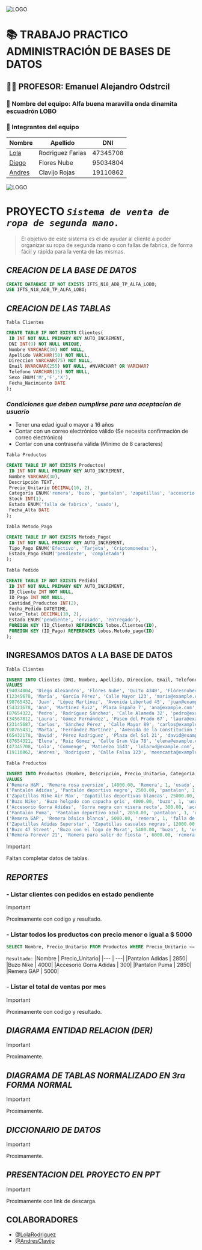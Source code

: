 ![LOGO](https://camo.githubusercontent.com/4bae38c4dc3efff87a8f5536332e1e072ff69b45d43e3d13f1014d386b325b8c/68747470733a2f2f6c68352e676f6f676c6575736572636f6e74656e742e636f6d2f7a576845374164454e35366c3379536b737277375a66562d67496b324367717149373732365f4c4d71516b414155433957567762716473387355437a7443316b482d304f6d357537797a4d6953445644544d536a77746b3d773136333833 "LOGO")

# 📚 TRABAJO PRACTICO ADMINISTRACIÓN DE BASES DE DATOS

## 👨‍🏫 PROFESOR: **Emanuel Alejandro Odstrcil**

### 🧑 Nombre del equipo: **Alfa buena maravilla onda dinamita escuadrón LOBO**

### 🚀 Integrantes del equipo

| Nombre                                                        | Apellido                                                            | DNI      |
| ------------------------------------------------------------- | ------------------------------------------------------------------- | -------- |
| [Lola](https://www.linkedin.com/in/lolarod/ "Linkedin")       | Rodriguez Farias | 47345708 |
| [Diego](https://www.linkedin.com/in/floresdiegoa/ "Linkedin") | Flores Nube | 95034804 |
| [Andres](https://www.linkedin.com/in/andywclav/ "Linkedin")   | Clavijo Rojas | 19110862 |

![LOGO](https://encrypted-tbn0.gstatic.com/images?q=tbn:ANd9GcT5CbKJff6vOkNO7ZYgy9W8c6zTeXBT_qvQmw&s "EQUIPAZO")

# PROYECTO **_`Sistema de venta de ropa de segunda mano.`_**

<!-- TODO: REVER ESTO  -->

> El objetivo de este sistema es el de ayudar al cliente a poder organizar su ropa de segunda mano o con fallas de fabrica, de forma fácil y rápida para la venta de las mismas.

## **_CREACION DE LA BASE DE DATOS_**

```sql
CREATE DATABASE IF NOT EXISTS IFTS_N18_ADB_TP_ALFA_LOBO;
USE IFTS_N18_ADB_TP_ALFA_LOBO;
```

## **_CREACION DE LAS TABLAS_**

`Tabla Clientes`

```sql
CREATE TABLE IF NOT EXISTS Clientes(
 ID INT NOT NULL PRIMARY KEY AUTO_INCREMENT,
 DNI INT(9) NOT NULL UNIQUE,
 Nombre VARCHAR(30) NOT NULL,
 Apellido VARCHAR(50) NOT NULL,
 Direccion VARCHAR(75) NOT NULL,
 Email NVARCHAR(255) NOT NULL, #NVARCHAR? OR VARCHAR?
 Telefono VARCHAR(15) NOT NULL,
 Sexo ENUM('M','F','X'),
 Fecha_Nacimiento DATE
);
```

### **_Condiciones que deben cumplirse para una aceptacion de usuario_**

- Tener una edad igual o mayor a 16 años
- Contar con un correo electrónico válido (Se necesita confirmación de correo electrónico)
- Contar con una contraseña válida (Minimo de 8 caracteres)

`Tabla Productos`

```sql
CREATE TABLE IF NOT EXISTS Productos(
 ID INT NOT NULL PRIMARY KEY AUTO_INCREMENT,
 Nombre VARCHAR(30),
 Descripción TEXT,
 Precio_Unitario DECIMAL(10, 2),
 Categoría ENUM('remera', 'buzo', 'pantalon', 'zapatillas', 'accesorio'),
 Stock INT(1),
 Estado ENUM('falla de fabrica', 'usado'),
 Fecha_Alta DATE
);
```

`Tabla Metodo_Pago`

```sql
CREATE TABLE IF NOT EXISTS Metodo_Pago(
 ID INT NOT NULL PRIMARY KEY AUTO_INCREMENT,
 Tipo_Pago ENUM('Efectivo', 'Tarjeta', 'Criptomonedas'),
 Estado_Pago ENUM('pendiente', 'completado')
);
```

`Tabla Pedido` <!-- Tal vez detalle_pedido? -->

```sql
CREATE TABLE IF NOT EXISTS Pedido(
 ID INT NOT NULL PRIMARY KEY AUTO_INCREMENT,
 ID_Cliente INT NOT NULL,
 ID_Pago INT NOT NULL,
 Cantidad_Productos INT(2),
 Fecha_Pedido DATETIME,
 Valor_Total DECIMAL(10, 2),
 Estado ENUM('pendiente', 'enviado', 'entregado'),
 FOREIGN KEY (ID_Cliente) REFERENCES lobos.Clientes(ID),
 FOREIGN KEY (ID_Pago) REFERENCES lobos.Metodo_pago(ID)
);
```

## INGRESAMOS DATOS A LA BASE DE DATOS

`Tabla Clientes`

```sql
INSERT INTO Clientes (DNI, Nombre, Apellido, Direccion, Email, Telefono, Sexo, Fecha_Nacimiento
VALUES 
(94034804, 'Diego Alexandro', 'Flores Nube', 'Quito 4340', 'Floresnubediego@gmail.com', '11 5142-7181', 'M', '1990-05-15'),
(12345678, 'María', 'García Pérez', 'Calle Mayor 123', 'maria@example.com', '12 3456-7890', 'F', '1985-10-20'),
(98765432, 'Juan', 'López Martínez', 'Avenida Libertad 45', 'juan@example.com', '11 2345-6789', 'M', '1978-03-12'),
(54321678, 'Ana', 'Martínez Ruiz', 'Plaza España 7', 'ana@example.com', '11 8765-4321', 'F', '1992-07-28'),
(87654322, 'Pedro', 'Rodríguez Sánchez', 'Calle Alameda 32', 'pedro@example.com', '11 9876-5432', 'M', '1980-01-08'),
(34567812, 'Laura', 'Gómez Fernández', 'Paseo del Prado 67', 'laura@example.com', '12 3456-7890', 'F', '1989-12-03'),
(23145687, 'Carlos', 'Sánchez Pérez', 'Calle Mayor 89', 'carlos@example.com', '11 6543-2109', 'M', '1987-09-17'),
(98765431, 'Marta', 'Fernández Martínez', 'Avenida de la Constitución 54', 'marta@example.com', '11 7890-1234', 'F', '1983-06-25'),
(65432178, 'David', 'Pérez Rodríguez', 'Plaza del Sol 21', 'david@example.com', '11 4321-0987', 'M', '1975-11-30'),
(87654321, 'Elena', 'Ruiz Gómez', 'Calle Gran Vía 78', 'elena@example.com', '12 3456-7890', 'F', '1995-04-18'),
(47345708, 'Lola', 'Commenge', 'Matienzo 1643', 'lolarod@example.com', '11 6032-8221', 'X', '2006-06-14'),
(19110862, 'Andres', 'Rodriguez', 'Calle Falsa 123', 'meencanta@example.com', '11 2756-6586', 'F', '1900-06-30');
```

`Tabla Productos`

```sql
INSERT INTO Productos (Nombre, Descripción, Precio_Unitario, Categoría, Stock, Estado, Fecha_Alta)
VALUES
('Remera H&M', 'Remera rosa oversize', 14000.00, 'Remera', 1, 'usado', CURRENT_DATE),
('Pantalón Adidas', 'Pantalón deportivo negro', 2500.00, 'pantalon', 1, 'falla de fabrica', CURRENT_DATE),
('Zapatillas Nike Air Max', 'Zapatillas deportivas blancas', 25000.00, 'zapatillas', 1, 'usado', CURRENT_DATE),
('Buzo Nike', 'Buzo holgado con capucha gris', 4000.00, 'buzo', 1, 'usado', CURRENT_DATE),
('Accesorio Gorra Adidas', 'Gorra negra con visera recta', 300.00, 'accesorio', 1, 'falla de fabrica', CURRENT_DATE),
('Pantalón Puma', 'Pantalón deportivo azul', 2850.00, 'pantalon', 1, 'usado', CURRENT_DATE),
('Remera GAP', 'Remera básica blanca', 5000.00, 'remera', 1, 'falla de fabrica', CURRENT_DATE),
('Zapatillas Adidas Superstar', 'Zapatillas casuales negras', 12000.00, 'zapatillas', 1, 'usado', CURRENT_DATE),
('Buzo 47 Street', 'Buzo con el logo de Morat', 5400.00, 'buzo', 1, 'usado', CURRENT_DATE),
('Remera Forever 21', 'Remera para salir de fiesta ', 6000.00, 'remera', 1, 'falla de fabrica', CURRENT_DATE);

```

> [!IMPORTANT]
> Faltan completar datos de tablas.

## **_REPORTES_**

### - Listar clientes con pedidos en estado pendiente

> [!IMPORTANT]
> Proximamente con codigo y resultado.

### - Listar todos los productos con precio menor o igual a $ 5000

```sql
SELECT Nombre, Precio_Unitario FROM Productos WHERE Precio_Unitario <= 5000;
```

`Resultado:`
|Nombre | Precio_Unitario|
|--- | ---|
|Pantalon Adidas | 2850|
|Buzo Nike | 4000|
|Accesorio Gorra Adidas | 300|
|Pantalon Puma | 2850|
|Remera GAP | 5000|

### - Listar el total de ventas por mes

> [!IMPORTANT]
> Proximamente con codigo y resultado.

## **_DIAGRAMA ENTIDAD RELACION (DER)_**

> [!IMPORTANT]
> Proximamente.

## **_DIAGRAMA DE TABLAS NORMALIZADO EN 3ra FORMA NORMAL_**

> [!IMPORTANT]
> Proximamente.

## **_DICCIONARIO DE DATOS_**

> [!IMPORTANT]
> Proximamente.

## **_PRESENTACION DEL PROYECTO EN PPT_**

> [!IMPORTANT]
> Proximamente con link de descarga.

## COLABORADORES

- [@LolaRodriguez](https://github.com/Loluok "Github")
- [@AndresClavijo](https://github.com/AndywClav "Github")
